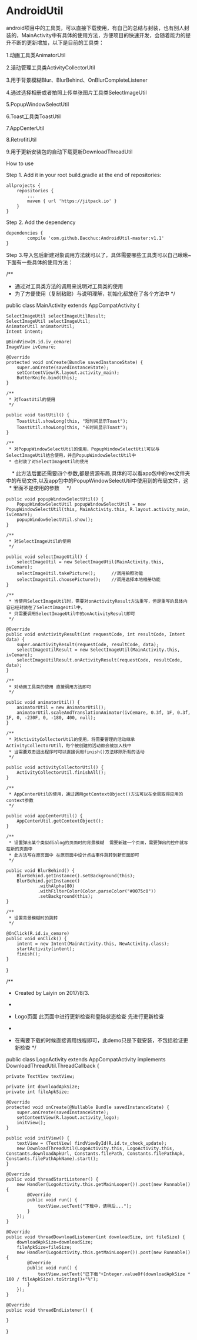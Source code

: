 # AndroidUtil
android项目中的工具类，可以直接下载使用，有自己的总结与封装，也有别人封装的，MainActivity中有具体的使用方法，方便项目的快速开发，会随着能力的提升不断的更新增加，以下是目前的工具类：

1.动画工具类AnimatorUtil

2.活动管理工具类ActivityCollectorUtil

3.用于背景模糊Blur、BlurBehind、OnBlurCompleteListener

4.通过选择相册或者拍照上传单张图片工具类SelectImageUtil

5.PopupWindowSelectUtil

6.Toast工具类ToastUtil

7.AppCenterUtil

8.RetrofitUtil

9.用于更新安装包的自动下载更新DownloadThreadUtil

How to use

Step 1. Add it in your root build.gradle at the end of repositories:

	allprojects {
		repositories {
			...
			maven { url 'https://jitpack.io' }
		}
	}

Step 2. Add the dependency

	dependencies {
	        compile 'com.github.Bacchuc:AndroidUtil-master:v1.1'
	}


Step 3.导入包后新建对象调用方法就可以了，具体需要哪些工具类可以自己瞅瞅~下面有一些具体的使用方法：

/**
 * 通过对工具类方法的调用来说明对工具类的使用
 * 为了方便使用（复制粘贴）与说明理解，初始化都放在了各个方法中
 */

public class MainActivity extends AppCompatActivity {

    SelectImageUtil selectImageUtilResult;
    SelectImageUtil selectImageUtil;
    AnimatorUtil animatorUtil;
    Intent intent;

    @BindView(R.id.iv_cemare)
    ImageView ivCemare;

    @Override
    protected void onCreate(Bundle savedInstanceState) {
        super.onCreate(savedInstanceState);
        setContentView(R.layout.activity_main);
        ButterKnife.bind(this);
    }

    /**
     * 对ToastUtil的使用
     */
    
    public void tastUtil() {
        ToastUtil.showLong(this, "短时间显示Toast");
        ToastUtil.showLong(this, "长时间显示Toast");
    }

    /**
     * 对PopupWindowSelectUtil的使用，PopupWindowSelectUtil可以与SelectImageUtil结合使用，并且PopupWindowSelectUtil中
     * 也封装了对SelectImageUtil的使用
     * 此方法后面还需要四个参数,都是资源布局,具体的可以看app包中的res文件夹中的布局文件,以及app包中的PopupWindowSelectUtil中使用到的布局文件，这      * 里面不是使用的参数
     */
    
    public void popupWindowSelectUtil() {
        PopupWindowSelectUtil popupWindowSelectUtil = new PopupWindowSelectUtil(this, MainActivity.this, R.layout.activity_main, ivCemare);
        popupWindowSelectUtil.show();
    }

    /**
     * 对SelectImageUtil的使用
     */
    
    public void selectImageUtil() {
        selectImageUtil = new SelectImageUtil(MainActivity.this, ivCemare);
        selectImageUtil.takePicture();      //调用拍照功能
        selectImageUtil.choosePicture();    //调用选择本地相册功能
    }

    /**
     * 当使用SelectImageUtil时，需要对onActivityResult方法重写，但是重写的具体内容已经封装在了SelectImageUtil中，
     * 只需要调用SelectImageUtil中的onActivityResult即可
     */
    
    @Override
    public void onActivityResult(int requestCode, int resultCode, Intent data) {
        super.onActivityResult(requestCode, resultCode, data);
        selectImageUtilResult = new SelectImageUtil(MainActivity.this, ivCemare);
        selectImageUtilResult.onActivityResult(requestCode, resultCode, data);
    }

    /**
     * 对动画工具类的使用 直接调用方法即可
     */
    
    public void animatorUtil() {
        animatorUtil = new AnimatorUtil();
        animatorUtil.scaleAndTranslationAnimator(ivCemare, 0.3f, 1F, 0.3f, 1F, 0, -230F, 0, -180, 400, null);
    }

    /**
     * 对ActivityCollectorUtil的使用，将需要管理的活动继承ActivityCollectorUtil，每个被创建的活动都会被加入栈中
     * 当需要双击退出程序时可以直接调用finish()方法移除所有的活动
     */
    
    public void activityCollectorUtil() {
        ActivityCollectorUtil.finishAll();
    }

    /**
     * AppCenterUtil的使用，通过调用getContextObject()方法可以在全局取得应用的context参数
     */
    
    public void appCenterUtil() {
        AppCenterUtil.getContextObject();
    }

    /**
     * 设置弹出某个类似dialog的页面时的背景模糊  需要新建一个页面，需要弹出的控件就写在新的页面中
     * 此方法写在原页面中 在原页面中设计点击事件跳转到新页面即可
     */
    
    public void BlurBehind() {
        BlurBehind.getInstance().setBackground(this);
        BlurBehind.getInstance()
                .withAlpha(80)
                .withFilterColor(Color.parseColor("#0075c0"))
                .setBackground(this);
    }

    /**
     * 设置背景模糊时的跳转
     */
    
    @OnClick(R.id.iv_cemare)
    public void onClick() {
        intent = new Intent(MainActivity.this, NewActivity.class);
        startActivity(intent);
        finish();
    }
}

/**
 * Created by Laiyin on 2017/8/3.
 * <p>
 * Logo页面 此页面中进行更新检查和登陆状态检查 先进行更新检查
 * <p>
 * 在需要下载的时候直接调用线程即可，此demo只是下载安装，不包括验证更新检查
 */

public class LogoActivity extends AppCompatActivity implements DownloadThreadUtil.ThreadCallback {

    private TextView textView;

    private int downloadApkSize;
    private int fileApkSize;

    @Override
    protected void onCreate(@Nullable Bundle savedInstanceState) {
        super.onCreate(savedInstanceState);
        setContentView(R.layout.activity_logo);
        initView();
    }

    public void initView() {
        textView = (TextView) findViewById(R.id.tv_check_update);
        new DownloadThreadUtil(LogoActivity.this, LogoActivity.this, Constants.downloadApkUrl, Constants.filePath, Constants.filePathApk, Constants.filePathApkName).start();
    }

    @Override
    public void threadStartListener() {
        new Handler(LogoActivity.this.getMainLooper()).post(new Runnable() {
            @Override
            public void run() {
                textView.setText("下载中，请稍后...");
            }
        });
    }

    @Override
    public void threadDownloadListener(int downloadSize, int fileSize) {
        downloadApkSize=downloadSize;
        fileApkSize=fileSize;
        new Handler(LogoActivity.this.getMainLooper()).post(new Runnable() {
            @Override
            public void run() {
                textView.setText("已下载"+Integer.valueOf(downloadApkSize * 100 / fileApkSize).toString()+"%");
            }
        });
    }

    @Override
    public void threadEndListener() {

    }

}
